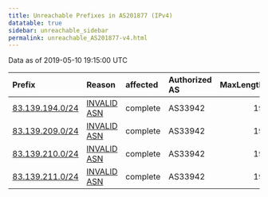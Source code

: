 ```yaml
---
title: Unreachable Prefixes in AS201877 (IPv4)
datatable: true
sidebar: unreachable_sidebar
permalink: unreachable_AS201877-v4.html
---
```


Data as of 2019-05-10 19:15:00 UTC


<div class="datatable-begin"></div>

| Prefix                                                   | Reason                                                                                                  | affected   | Authorized AS   |   MaxLength | Anchor                                         |   unreachable /24s |
|:---------------------------------------------------------|:--------------------------------------------------------------------------------------------------------|:-----------|:----------------|------------:|:-----------------------------------------------|-------------------:|
| [83.139.194.0/24](https://stat.ripe.net/83.139.194.0/24) | [INVALID ASN](https://rpki-validator.ripe.net/announcement-preview?asn=AS201877&prefix=83.139.194.0/24) | complete   | AS33942         |          19 | [RIPE](unreachable_RIPE_NCC_RPKI_Root-v4.html) |                  1 |
| [83.139.209.0/24](https://stat.ripe.net/83.139.209.0/24) | [INVALID ASN](https://rpki-validator.ripe.net/announcement-preview?asn=AS201877&prefix=83.139.209.0/24) | complete   | AS33942         |          19 | [RIPE](unreachable_RIPE_NCC_RPKI_Root-v4.html) |                  1 |
| [83.139.210.0/24](https://stat.ripe.net/83.139.210.0/24) | [INVALID ASN](https://rpki-validator.ripe.net/announcement-preview?asn=AS201877&prefix=83.139.210.0/24) | complete   | AS33942         |          19 | [RIPE](unreachable_RIPE_NCC_RPKI_Root-v4.html) |                  1 |
| [83.139.211.0/24](https://stat.ripe.net/83.139.211.0/24) | [INVALID ASN](https://rpki-validator.ripe.net/announcement-preview?asn=AS201877&prefix=83.139.211.0/24) | complete   | AS33942         |          19 | [RIPE](unreachable_RIPE_NCC_RPKI_Root-v4.html) |                  1 |

<div class="datatable-end"></div>